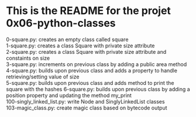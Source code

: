 # This is the README for the projet 0x06-python-classes     
0-square.py: creates an empty class called square    
1-square.py: creates a class Square with private size attribute     
2-square.py: creates a class Square with private size attribute and constaints on size     
3-square.py: increments on previous class by adding a public area method     
4-square.py: builds upon previous class and adds a property to handle retrieving/setting value of size     
5-square.py: builds upon previous class and adds method to print the square with the hashes
6-square.py: builds upon previous class by adding a position property and updating the method my_print     
100-singly_linked_list.py: write Node and SinglyLinkedList classes     
103-magic_class.py: create magic class based on bytecode output     
